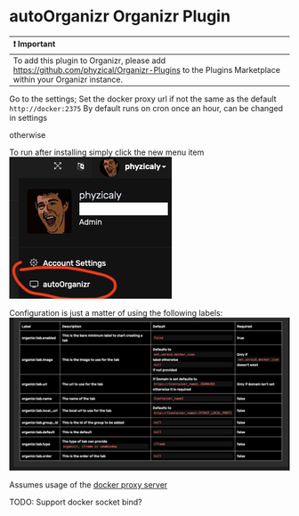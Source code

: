 # autoOrganizr Organizr Plugin

| :exclamation: Important                                                                                                                             |
| :-------------------------------------------------------------------------------------------------------------------------------------------------- |
| To add this plugin to Organizr, please add <https://github.com/phyzical/Organizr-Plugins> to the Plugins Marketplace within your Organizr instance. |

Go to the settings;
Set the docker proxy url if not the same as the default `http://docker:2375`
By default runs on cron once an hour, can be changed in settings

otherwise

To run after installing simply click the new menu item
![alt text](images/menu_item.png)

Configuration is just a matter of using the following labels:
![alt text](images/labels.png)

Assumes usage of the [docker proxy server](https://github.com/linuxserver/docker-socket-proxy)

TODO:
Support docker socket bind?
